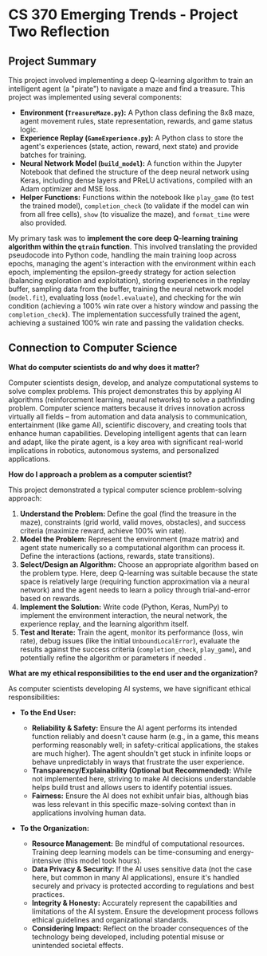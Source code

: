 # CS 370 Emerging Trends - Project Two Reflection

## Project Summary

This project involved implementing a deep Q-learning algorithm to train an intelligent agent (a "pirate") to navigate a maze and find a treasure. This project was implemented using several components:

* **Environment (`TreasureMaze.py`):** A Python class defining the 8x8 maze, agent movement rules, state representation, rewards, and game status logic.
* **Experience Replay (`GameExperience.py`):** A Python class to store the agent's experiences (state, action, reward, next state) and provide batches for training.
* **Neural Network Model (`build_model`):** A function within the Jupyter Notebook that defined the structure of the deep neural network using Keras, including dense layers and PReLU activations, compiled with an Adam optimizer and MSE loss.
* **Helper Functions:** Functions within the notebook like `play_game` (to test the trained model), `completion_check` (to validate if the model can win from all free cells), `show` (to visualize the maze), and `format_time` were also provided.

My primary task was to **implement the core deep Q-learning training algorithm within the `qtrain` function**. This involved translating the provided pseudocode into Python code, handling the main training loop across epochs, managing the agent's interaction with the environment within each epoch, implementing the epsilon-greedy strategy for action selection (balancing exploration and exploitation), storing experiences in the replay buffer, sampling data from the buffer, training the neural network model (`model.fit`), evaluating loss (`model.evaluate`), and checking for the win condition (achieving a 100% win rate over a history window and passing the `completion_check`). The implementation successfully trained the agent, achieving a sustained 100% win rate and passing the validation checks.

## Connection to Computer Science

**What do computer scientists do and why does it matter?**

Computer scientists design, develop, and analyze computational systems to solve complex problems. This project demonstrates this by applying AI algorithms (reinforcement learning, neural networks) to solve a pathfinding problem. Computer science matters because it drives innovation across virtually all fields – from automation and data analysis to communication, entertainment (like game AI), scientific discovery, and creating tools that enhance human capabilities. Developing intelligent agents that can learn and adapt, like the pirate agent, is a key area with significant real-world implications in robotics, autonomous systems, and personalized applications.

**How do I approach a problem as a computer scientist?**

This project demonstrated a typical computer science problem-solving approach:

1.  **Understand the Problem:** Define the goal (find the treasure in the maze), constraints (grid world, valid moves, obstacles), and success criteria (maximize reward, achieve 100% win rate).
2.  **Model the Problem:** Represent the environment (maze matrix) and agent state numerically so a computational algorithm can process it. Define the interactions (actions, rewards, state transitions).
3.  **Select/Design an Algorithm:** Choose an appropriate algorithm based on the problem type. Here, deep Q-learning was suitable because the state space is relatively large (requiring function approximation via a neural network) and the agent needs to learn a policy through trial-and-error based on rewards.
4.  **Implement the Solution:** Write code (Python, Keras, NumPy) to implement the environment interaction, the neural network, the experience replay, and the learning algorithm itself.
5.  **Test and Iterate:** Train the agent, monitor its performance (loss, win rate), debug issues (like the initial `UnboundLocalError`), evaluate the results against the success criteria (`completion_check`, `play_game`), and potentially refine the algorithm or parameters if needed .

**What are my ethical responsibilities to the end user and the organization?**

As computer scientists developing AI systems, we have significant ethical responsibilities:

* **To the End User:**
    * **Reliability & Safety:** Ensure the AI agent performs its intended function reliably and doesn't cause harm (e.g., in a game, this means performing reasonably well; in safety-critical applications, the stakes are much higher). The agent shouldn't get stuck in infinite loops or behave unpredictably in ways that frustrate the user experience.
    * **Transparency/Explainability (Optional but Recommended):** While not implemented here, striving to make AI decisions understandable helps build trust and allows users to identify potential issues.
    * **Fairness:** Ensure the AI does not exhibit unfair bias, although bias was less relevant in this specific maze-solving context than in applications involving human data.

* **To the Organization:**
    * **Resource Management:** Be mindful of computational resources. Training deep learning models can be time-consuming and energy-intensive (this model took hours).
    * **Data Privacy & Security:** If the AI uses sensitive data (not the case here, but common in many AI applications), ensure it's handled securely and privacy is protected according to regulations and best practices.
    * **Integrity & Honesty:** Accurately represent the capabilities and limitations of the AI system. Ensure the development process follows ethical guidelines and organizational standards.
    * **Considering Impact:** Reflect on the broader consequences of the technology being developed, including potential misuse or unintended societal effects.
